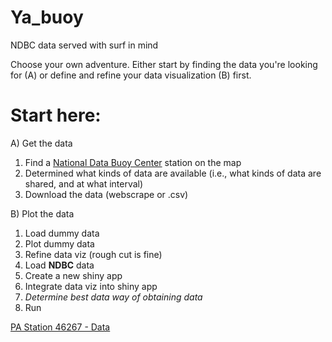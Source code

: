 # Ya_buoy
NDBC data served with surf in mind

Choose your own adventure. Either start by finding the data you're looking for (A) or define and refine your data visualization (B) first. 

# Start here:

A) Get the data
1) Find a [National Data Buoy Center](https://www.ndbc.noaa.gov/) station on the map
2) Determined what kinds of data are available (i.e., what kinds of data are shared, and at what interval)
3) Download the data (webscrape or .csv)

B) Plot the data
1) Load dummy data
2) Plot dummy data
3) Refine data viz (rough cut is fine)
4) Load **NDBC** data
5) Create a new shiny app
6) Integrate data viz into shiny app
7) *Determine best data way of obtaining data* 
8) Run


<a href="https://www.ndbc.noaa.gov/station_page.php?station=46267#data" target="_blank"> PA Station 46267 - Data </a>

